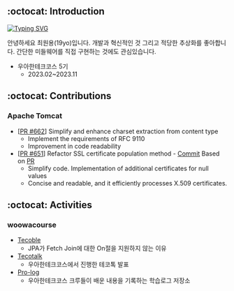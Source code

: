 ## :octocat: Introduction
<span>
<div>
<!-- 우아한 디벨로퍼 텍스트 -->
  <a href="https://git.io/typing-svg"><img src="https://readme-typing-svg.herokuapp.com?font=Fira+Code&duration=3500&pause=300&color=58A6FF&background=FFFFFF00&width=435&lines=Stockdale+Paradox;Woowahan+Developer" alt="Typing SVG" /></a>
</div>

안녕하세요 최원용(19yo)입니다. 개발과 혁신적인 것 그리고 적당한 추상화를 좋아합니다. 간단한 미들웨어를 직접 구현하는 것에도 관심있습니다.

* 우아한테크코스 5기
  * 2023.02~2023.11
</span>


<!-- [![Solved.ac Profile](http://mazassumnida.wtf/api/v2/generate_badge?boj=qorwnsduftlagl)](https://solved.ac/qorwnsduftlagl/) -->

## :octocat: Contributions
### Apache Tomcat
* [[PR #662](https://github.com/apache/tomcat/pull/662)] Simplify and enhance charset extraction from content type
  * Implement the requirements of RFC 9110
  * Improvement in code readability
* [[PR #651](https://github.com/apache/tomcat/pull/651)] Refactor SSL certificate population method - [Commit](https://github.com/apache/tomcat/commit/f650ea788df8067baa4267ac4df806ba1bff1853) Based on [PR](https://github.com/apache/tomcat/pull/651)
  * Simplify code. Implementation of additional certificates for null values
  * Concise and readable, and it efficiently processes X.509 certificates.

## :octocat: Activities
### woowacourse
* [Tecoble](https://tecoble.techcourse.co.kr/post/2023-11-01-jpa-fetch-join/)
  * JPA가 Fetch Join에 대한 On절을 지원하지 않는 이유
* [Tecotalk](https://www.youtube.com/watch?v=3cTn53dtzJI)
  * 우아한테크코스에서 진행한 테코톡 발표
* [Pro-log](https://github.com/woowacourse/prolog)
  * 우아한테크코스 크루들이 배운 내용을 기록하는 학습로그 저장소

